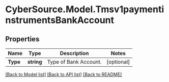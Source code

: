 # CyberSource.Model.Tmsv1paymentinstrumentsBankAccount
## Properties

Name | Type | Description | Notes
------------ | ------------- | ------------- | -------------
**Type** | **string** | Type of Bank Account. | [optional] 

[[Back to Model list]](../README.md#documentation-for-models) [[Back to API list]](../README.md#documentation-for-api-endpoints) [[Back to README]](../README.md)

